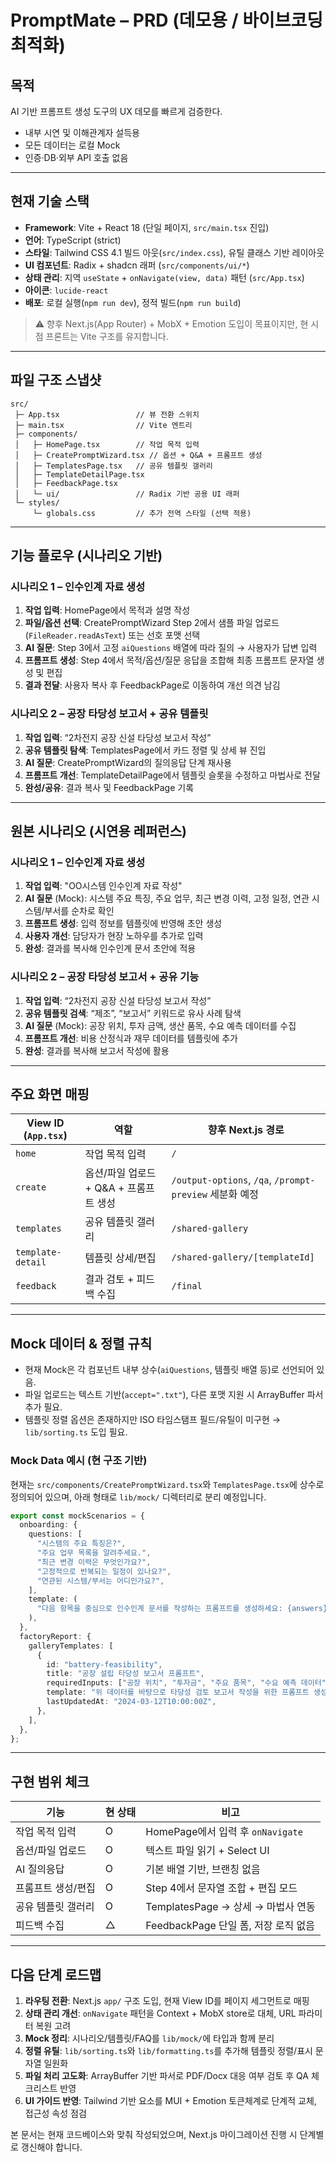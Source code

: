 # PromptMate – PRD (데모용 / 바이브코딩 최적화)

## 목적
AI 기반 프롬프트 생성 도구의 UX 데모를 빠르게 검증한다.  
- 내부 시연 및 이해관계자 설득용  
- 모든 데이터는 로컬 Mock  
- 인증·DB·외부 API 호출 없음

---

## 현재 기술 스택
- **Framework**: Vite + React 18 (단일 페이지, `src/main.tsx` 진입)
- **언어**: TypeScript (strict)
- **스타일**: Tailwind CSS 4.1 빌드 아웃(`src/index.css`), 유틸 클래스 기반 레이아웃
- **UI 컴포넌트**: Radix + shadcn 래퍼 (`src/components/ui/*`)
- **상태 관리**: 지역 `useState` + `onNavigate(view, data)` 패턴 (`src/App.tsx`)
- **아이콘**: `lucide-react`
- **배포**: 로컬 실행(`npm run dev`), 정적 빌드(`npm run build`)

> ⚠️ 향후 Next.js(App Router) + MobX + Emotion 도입이 목표이지만, 현 시점 프론트는 Vite 구조를 유지합니다.

---

## 파일 구조 스냅샷
```
src/
 ├─ App.tsx                 // 뷰 전환 스위치
 ├─ main.tsx                // Vite 엔트리
 ├─ components/
 │   ├─ HomePage.tsx        // 작업 목적 입력
 │   ├─ CreatePromptWizard.tsx // 옵션 + Q&A + 프롬프트 생성
 │   ├─ TemplatesPage.tsx   // 공유 템플릿 갤러리
 │   ├─ TemplateDetailPage.tsx
 │   ├─ FeedbackPage.tsx
 │   └─ ui/                 // Radix 기반 공용 UI 래퍼
 └─ styles/
     └─ globals.css         // 추가 전역 스타일 (선택 적용)
```

---

## 기능 플로우 (시나리오 기반)

### 시나리오 1 – 인수인계 자료 생성
1. **작업 입력**: HomePage에서 목적과 설명 작성
2. **파일/옵션 선택**: CreatePromptWizard Step 2에서 샘플 파일 업로드(`FileReader.readAsText`) 또는 선호 포맷 선택
3. **AI 질문**: Step 3에서 고정 `aiQuestions` 배열에 따라 질의 → 사용자가 답변 입력
4. **프롬프트 생성**: Step 4에서 목적/옵션/질문 응답을 조합해 최종 프롬프트 문자열 생성 및 편집
5. **결과 전달**: 사용자 복사 후 FeedbackPage로 이동하여 개선 의견 남김

### 시나리오 2 – 공장 타당성 보고서 + 공유 템플릿
1. **작업 입력**: “2차전지 공장 신설 타당성 보고서 작성”
2. **공유 템플릿 탐색**: TemplatesPage에서 카드 정렬 및 상세 뷰 진입
3. **AI 질문**: CreatePromptWizard의 질의응답 단계 재사용
4. **프롬프트 개선**: TemplateDetailPage에서 템플릿 슬롯을 수정하고 마법사로 전달
5. **완성/공유**: 결과 복사 및 FeedbackPage 기록

---

## 원본 시나리오 (시연용 레퍼런스)

### 시나리오 1 – 인수인계 자료 생성

1. **작업 입력**: "OO시스템 인수인계 자료 작성"
2. **AI 질문** (Mock): 시스템 주요 특징, 주요 업무, 최근 변경 이력, 고정 일정, 연관 시스템/부서를 순차로 확인
3. **프롬프트 생성**: 입력 정보를 템플릿에 반영해 초안 생성
4. **사용자 개선**: 담당자가 현장 노하우를 추가로 입력
5. **완성**: 결과를 복사해 인수인계 문서 초안에 적용

### 시나리오 2 – 공장 타당성 보고서 + 공유 기능

1. **작업 입력**: “2차전지 공장 신설 타당성 보고서 작성”
2. **공유 템플릿 검색**: “제조”, “보고서” 키워드로 유사 사례 탐색
3. **AI 질문** (Mock): 공장 위치, 투자 금액, 생산 품목, 수요 예측 데이터를 수집
4. **프롬프트 개선**: 비용 산정식과 재무 데이터를 템플릿에 추가
5. **완성**: 결과를 복사해 보고서 작성에 활용

---

## 주요 화면 매핑
| View ID (`App.tsx`) | 역할 | 향후 Next.js 경로 |
|--------------------|------|-------------------|
| `home` | 작업 목적 입력 | `/`
| `create` | 옵션/파일 업로드 + Q&A + 프롬프트 생성 | `/output-options`, `/qa`, `/prompt-preview` 세분화 예정 |
| `templates` | 공유 템플릿 갤러리 | `/shared-gallery`
| `template-detail` | 템플릿 상세/편집 | `/shared-gallery/[templateId]`
| `feedback` | 결과 검토 + 피드백 수집 | `/final`

---

## Mock 데이터 & 정렬 규칙
- 현재 Mock은 각 컴포넌트 내부 상수(`aiQuestions`, 템플릿 배열 등)로 선언되어 있음.
- 파일 업로드는 텍스트 기반(`accept=".txt"`), 다른 포맷 지원 시 ArrayBuffer 파서 추가 필요.
- 템플릿 정렬 옵션은 존재하지만 ISO 타임스탬프 필드/유틸이 미구현 → `lib/sorting.ts` 도입 필요.

### Mock Data 예시 (현 구조 기반)
현재는 `src/components/CreatePromptWizard.tsx`와 `TemplatesPage.tsx`에 상수로 정의되어 있으며, 아래 형태로 `lib/mock/` 디렉터리로 분리 예정입니다.

```ts
export const mockScenarios = {
  onboarding: {
    questions: [
      "시스템의 주요 특징은?",
      "주요 업무 목록을 알려주세요.",
      "최근 변경 이력은 무엇인가요?",
      "고정적으로 반복되는 일정이 있나요?",
      "연관된 시스템/부서는 어디인가요?",
    ],
    template: (
      "다음 항목을 중심으로 인수인계 문서를 작성하는 프롬프트를 생성하세요: {answers}"
    ),
  },
  factoryReport: {
    galleryTemplates: [
      {
        id: "battery-feasibility",
        title: "공장 설립 타당성 보고서 프롬프트",
        requiredInputs: ["공장 위치", "투자금", "주요 품목", "수요 예측 데이터"],
        template: "위 데이터를 바탕으로 타당성 검토 보고서 작성을 위한 프롬프트 생성",
        lastUpdatedAt: "2024-03-12T10:00:00Z",
      },
    ],
  },
};
```

---

## 구현 범위 체크
| 기능 | 현 상태 | 비고 |
|------|---------|------|
| 작업 목적 입력 | O | HomePage에서 입력 후 `onNavigate` |
| 옵션/파일 업로드 | O | 텍스트 파일 읽기 + Select UI |
| AI 질의응답 | O | 기본 배열 기반, 브랜칭 없음 |
| 프롬프트 생성/편집 | O | Step 4에서 문자열 조합 + 편집 모드 |
| 공유 템플릿 갤러리 | O | TemplatesPage → 상세 → 마법사 연동 |
| 피드백 수집 | △ | FeedbackPage 단일 폼, 저장 로직 없음 |

---

## 다음 단계 로드맵
1. **라우팅 전환**: Next.js `app/` 구조 도입, 현재 View ID를 페이지 세그먼트로 매핑
2. **상태 관리 개선**: `onNavigate` 패턴을 Context + MobX store로 대체, URL 파라미터 복원 고려
3. **Mock 정리**: 시나리오/템플릿/FAQ를 `lib/mock/`에 타입과 함께 분리
4. **정렬 유틸**: `lib/sorting.ts`와 `lib/formatting.ts`를 추가해 템플릿 정렬/표시 문자열 일원화
5. **파일 처리 고도화**: ArrayBuffer 기반 파서로 PDF/Docx 대응 여부 검토 후 QA 체크리스트 반영
6. **UI 가이드 반영**: Tailwind 기반 요소를 MUI + Emotion 토큰체계로 단계적 교체, 접근성 속성 점검

본 문서는 현재 코드베이스와 맞춰 작성되었으며, Next.js 마이그레이션 진행 시 단계별로 갱신해야 합니다.
